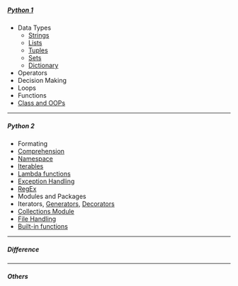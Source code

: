##### [Python 1](https://github.com/kishorchannal/Python/blob/main/All%20Files/Python%201.ipynb)
* Data Types
  * [Strings](https://github.com/kishorchannal/Python/blob/main/All%20Files/strings.ipynb)
  * [Lists](https://github.com/kishorchannal/Python/blob/main/All%20Files/lists.ipynb)
  * [Tuples](https://github.com/kishorchannal/Python/blob/main/All%20Files/tuples.ipynb)
  * [Sets](https://github.com/kishorchannal/Python/blob/main/All%20Files/sets.ipynb)
  * [Dictionary](https://github.com/kishorchannal/Python/blob/main/All%20Files/dictionary.ipynb)
* Operators
* Decision Making
* Loops
* Functions
* [Class and OOPs](https://github.com/kishorchannal/Python/blob/main/All%20Files/class_oops.ipynb)
----
##### Python 2
* Formating
* [Comprehension](https://github.com/kishorchannal/Python/blob/main/All%20Files/comprehension.ipynb)
* [Namespace](https://github.com/kishorchannal/Python/blob/main/All%20Files/namespace.ipynb)
* [Iterables](https://www.pythonlikeyoumeanit.com/Module2_EssentialsOfPython/Iterables.html)
* [Lambda functions](https://github.com/kishorchannal/Python/blob/main/All%20Files/lambda_functions.ipynb)
* [Exception Handling](https://github.com/kishorchannal/Python/blob/main/All%20Files/exception_handling.ipynb)
* [RegEx](https://github.com/kishorchannal/Python/blob/main/All%20Files/regular_expression.ipynb)
* Modules and Packages
* Iterators, [Generators](https://github.com/kishorchannal/Python/blob/main/All%20Files/generators.ipynb), [Decorators](https://github.com/kishorchannal/Python/blob/main/All%20Files/decorators.ipynb)
* [Collections Module](https://github.com/kishorchannal/Python/blob/main/All%20Files/collections_module.ipynb)
* [File Handling](https://github.com/kishorchannal/Python/blob/main/All%20Files/file_handling.ipynb)
* [Built-in functions](https://github.com/kishorchannal/Python/blob/main/All%20Files/built_in_functions.ipynb)
--- 
##### Difference

--- 
##### Others
